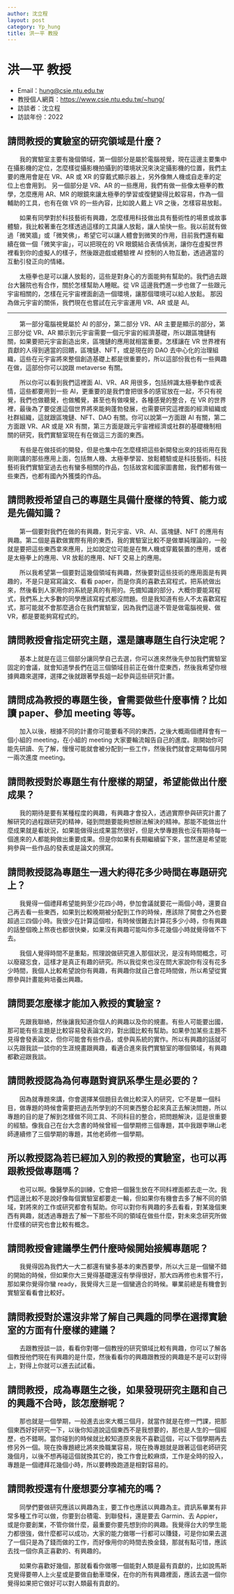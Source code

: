 ```yaml
---
author: 沈立程
layout: post
category: Yp_hung
title: 洪一平 教授
---
```

# 洪一平 教授
- Email：hung@csie.ntu.edu.tw
- 教授個人網頁：<https://www.csie.ntu.edu.tw/~hung/>
- 訪談者：沈立程
- 訪談年份：2022

## 請問教授的實驗室的研究領域是什麼？
&emsp;&emsp;我的實驗室主要有幾個領域，第一個部分是屬於電腦視覺，現在這邊主要集中在攝影機的定位，怎麼樣從攝影機拍攝到的環境狀況來決定攝影機的位置，我們主要的應用會是在 VR、AR 或 XR 的穿戴式顯示器上，另外像無人機或自走車的定位上也會用到。
另一個部分是 VR、AR 的一些應用，我們有做一些像太極拳的教學，怎麼應用 AR、MR 的眼鏡來讓太極拳的學習或復健變得比較容易，作為一個輔助的工具，也有在做 VR 的一些內容，比如說人戴上 VR 之後，怎樣容易放鬆。

&emsp;&emsp;如果有同學對於科技藝術有興趣，怎麼樣用科技做出具有藝術性的場景或故事體驗，我比較著重在怎樣透過這樣的工具讓人放鬆，讓人愉快一些。我以前就有做過「微笑牆」或「微笑佛」，希望它可以讓人體會到微笑的作用，目前我們還有繼續在做一個「微笑宇宙」，可以把現在的 VR 眼鏡結合表情偵測，讓你在虛擬世界裡看到你的虛擬人的樣子，然後跟遊戲或體驗裡 AI 控制的人物互動，透過適當的互動引發正向的情緒。

&emsp;&emsp;太極拳也是可以讓人放鬆的，這些是對身心的方面能夠有幫助的。我們過去跟台大醫院也有合作，關於怎樣幫助人睡眠。從 VR 這邊我們進一步也做了一些跟元宇宙相關的，怎樣在元宇宙裡面創造一個環境，讓那個環境可以給人放鬆。
那因為做元宇宙的關係，我們現在也嘗試在元宇宙運用 VR、AR 或是 AI。

---

&emsp;&emsp;第一部分電腦視覺屬於 AI 的部分，第二部分 VR、AR 主要是顯示的部分，第三部分從 VR、AR 顯示到元宇宙需要一個元宇宙的經濟基礎，所以跟區塊鏈有關，如果要把元宇宙創造出來，區塊鏈的應用就相當重要。怎樣讓在 VR 世界裡有貢獻的人得到適當的回饋，區塊鏈、NFT，或是現在的 DAO 去中心化的治理組織，這些在元宇宙將來整個創造基礎上都是很重要的，所以這部份我也有一些興趣在做，這部份你可以說跟 metaverse 有關。


&emsp;&emsp;所以你可以看到我們這裡面 AI、VR、AR 用很多，包括辨識太極拳動作或表情，這些都要用到一些 AI，更重要的是我們會把很多的感官放在一起，不只有視覺，我們也做聽覺，也做觸覺，甚至也有做嗅覺，各種感覺的整合，在 VR 的世界裡，最後為了要促進這個世界將來能夠蓬勃發展，也需要研究這裡面的經濟組織或社群組織，這就跟區塊鏈、NFT、DAO 有關。你可以說第一方面跟 AI 有關，第二方面跟 VR、AR 或是 XR 有關，第三方面是跟元宇宙裡經濟或社群的基礎機制相關的研究，我們實驗室現在有在做這三方面的東西。

&emsp;&emsp;有些是在做技術的開發，但是也集中在怎麼樣把這些新開發出來的技術用在我剛剛講的那些應用上面，包括無人機、太極拳學習、放鬆體驗或是科技藝術。科技藝術我們實驗室過去也有蠻多相關的作品，包括故宮和國家圖書館，我們都有做一些東西，也都有國內外獲獎的作品。

## 請問教授希望自己的專題生具備什麼樣的特質、能力或是先備知識？
&emsp;&emsp;第一個要對我們在做的有興趣，對元宇宙、VR、AI、區塊鏈、NFT 的應用有興趣。第二個是喜歡做實際有用的東西，我的實驗室比較不是做單純理論的，一般就是要把這些東西拿來應用，比如說定位可能是在無人機或穿戴裝置的應用，或者是太極拳上的應用、VR 放鬆的應用、NFT 交易上的應用。


&emsp;&emsp;所以我希望第一個要對這幾個領域有興趣，然後要對這些技術的應用面是有興趣的，不是只是寫寫論文、看看 paper，而是你真的喜歡去寫程式，把系統做出來，然後看到人家用你的系統是真的有用的。先備知識的部分，大概你要能寫程式，我們系上大多數的同學應該寫程式都沒問題。但是我知道有些人不太喜歡寫程式，那可能就不會那麼適合在我們實驗室，因為我們這邊不管是做電腦視覺、做 VR，都是要能夠寫程式的。

## 請問教授會指定研究主題，還是讓專題生自行決定呢？
&emsp;&emsp;基本上就是在這三個部分讓同學自己去選，你可以進來然後先參加我們實驗室固定的會議，就會知道學長們在這三個領域目前正在做什麼東西，然後我希望你根據興趣來選擇，選擇之後就跟著學長姐一起參與這些研究計畫。
## 請問成為教授的專題生後，會需要做些什麼事情？比如讀 paper、參加 meeting 等等。
&emsp;&emsp;加入以後，根據不同的計畫你可能要看不同的東西，之後大概兩個禮拜會有一個小組的 meeting，在小組的 meeting 大家要輪流報告自己的進度。剛開始你可能先研讀、先了解，慢慢可能就會被分配到一些工作，然後我們就會定期每個月開一兩次進度 meeting。
## 請問教授對於專題生有什麼樣的期望，希望能做出什麼成果？
&emsp;&emsp;我的期待是要有某種程度的興趣，有興趣才會投入，透過實際參與研究計畫了解研究的過程跟研究的精神，碰到問題要能夠想辦法解決的精神。那能不能做出什麼成果就是看狀況，如果能做得出成果當然很好，但是大學專題我也沒有期待每一個進來的人都能夠做出重要成果。但是你如果有長期繼續留下來，當然還是希望能夠參與一些作品的發表或是論文的撰寫。
## 請問教授認為專題生一週大約得花多少時間在專題研究上？
&emsp;&emsp;我覺得一個禮拜希望能夠至少花四小時，參加會議就要花一兩個小時，還要自己再去看一些東西，如果到比較晚期被分配到工作的時候，應該除了開會之外也要超過三四個小時。我很少在計算這個啦，有時候很難去計算花多少小時，你有興趣的話整個晚上熬夜也都很快樂，如果沒有興趣可能叫你多花幾個小時就覺得做不下去。

&emsp;&emsp;我個人覺得時間不是重點，照理說做研究進入那個狀況，是沒有時間概念，可以廢寢忘食，這樣才是真正有趣的研究。所以我從來也沒在問大家說你有沒有花多少時間，我個人比較希望說你有興趣，有興趣你就自己會花時間做，所以希望從實際參與計畫能夠培養出興趣。
## 請問要怎麼樣才能加入教授的實驗室 ?
&emsp;&emsp;先跟我聯絡，然後讓我知道你個人的興趣以及你的規畫。有些人可能要出國，那可能有些主題是比較容易發表論文的，對出國比較有幫助。如果參加某些主題不見得會發表論文，但你可能會有些作品，或參與系統的實作。所以有興趣的話就可以先跟我談一談你的生涯規畫跟興趣，看適合進來我們實驗室的哪個領域，有興趣都歡迎跟我談。
## 請問教授認為為何專題對資訊系學生是必要的？
&emsp;&emsp;因為就專題來講，你會選擇某個題目去做比較深入的研究，它不是單一個科目，做專題的時候會需要把過去所學到的不同東西整合起來真正去解決問題，所以專題的目的是了解到怎樣做不同工具、不同科目的整合，把問題解決，這是很重要的經驗。像我自己在台大念書的時候曾經一個學期修三個專題，其中我跟李琳山老師連續修了三個學期的專題，其他老師修一個學期。
## 所以教授認為若已經加入別的教授的實驗室，也可以再跟教授做專題嗎？
&emsp;&emsp;也可以啊。像醫學系的訓練，它會把一個醫生放在不同科裡面都去走一次。我們這邊比較不是說好像每個實驗室都要走一輪，但如果你有機會去多了解不同的領域，對將來的工作或研究都會有幫助。你可以對你有興趣的多去看看，對某幾個東西有興趣，就透過專題去了解一下那些不同的領域在做些什麼，對未來念研究所做什麼樣的研究也會比較有概念。
## 請問教授會建議學生們什麼時候開始接觸專題呢？
&emsp;&emsp;我覺得因為我們大一大二都還有蠻多基本的東西要學，所以大三是一個蠻不錯的開始的時候，但如果你大三覺得基礎還沒有學得很好，那大四再修也未嘗不行，那如果你覺得你蠻 ready，我覺得大三是一個蠻適合的時候。畢業前總是有機會到實驗室看看會比較好。
## 請問教授對於還沒非常了解自己興趣的同學在選擇實驗室的方面有什麼樣的建議？
&emsp;&emsp;去跟教授談一談，看看你對哪一個教授的研究領域比較有興趣，你可以了解各個教授他們現在有興趣的是什麼，然後看看你的興趣跟教授的興趣是不是可以對得上，對得上你就可以進去試試看。
## 請問教授，成為專題生之後，如果發現研究主題和自己的興趣不合時，該怎麼辦呢？
&emsp;&emsp;那也就是一個學期，一般進去出來大概三個月，就當作就是在修一門課，把那個東西好好研究一下，以後你知道說這個東西不是我想要的，那也是人生的一個經歷，也不錯啊。當你碰到的時候就比較知道原來我不喜歡這個，可以下個學期再去修另外一個。現在換專題總比將來換職業容易，現在換專題就是跟著這個老師研究幾個月，以後不想再碰這個就換其它的，換工作會比較麻煩，工作是全時的投入，專題是一個禮拜花幾個小時，所以要轉換跑道是相對容易的。
## 請問教授還有什麼想要分享補充的嗎？
&emsp;&emsp;同學們要做研究應該以興趣為主，要工作也應該以興趣為主。資訊系畢業有非常多種工作可以做，你要到台積電、到聯發科，還是要去 Garmin、去 Appier，或是你要創業，不管你做什麼，最重要你要先想到你的興趣。我覺得台大的學生能力都很強，做什麼都可以成功，大家的能力做哪一行都可以賺錢，可是你如果去選了一個只是為了錢而做的工作，而好像用你的時間去換金錢，那就有點可惜，應該去找一個你真正喜歡的、有興趣的。

&emsp;&emsp;如果你喜歡好幾個，那就看看你做哪一個能對人類是最有貢獻的，比如說馬斯克覺得要帶人上火星或是要做自動車環保，在你的所有興趣裡面，應該去選一個你覺得如果把它做好可以對人類最有貢獻的。